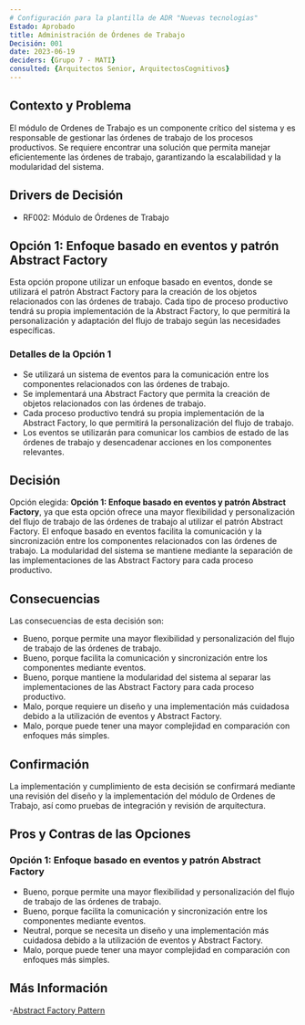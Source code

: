 ```yaml
---
# Configuración para la plantilla de ADR "Nuevas tecnologias"
Estado: Aprobado
title: Administración de Órdenes de Trabajo
Decisión: 001
date: 2023-06-19
deciders: {Grupo 7 - MATI}
consulted: {Arquitectos Senior, ArquitectosCognitivos}
---
```

## Contexto y Problema

El módulo de Ordenes de Trabajo es un componente crítico del sistema y es responsable de gestionar las órdenes de trabajo de los procesos productivos. Se requiere encontrar una solución que permita manejar eficientemente las órdenes de trabajo, garantizando la escalabilidad y la modularidad del sistema.

## Drivers de Decisión

* RF002: Módulo de Órdenes de Trabajo

## Opción 1: Enfoque basado en eventos y patrón Abstract Factory

   Esta opción propone utilizar un enfoque basado en eventos, donde se utilizará el patrón Abstract Factory para la creación de los objetos relacionados con las órdenes de trabajo. Cada tipo de proceso productivo tendrá su propia implementación de la Abstract Factory, lo que permitirá la personalización y adaptación del flujo de trabajo según las necesidades específicas.

### Detalles de la Opción 1

   - Se utilizará un sistema de eventos para la comunicación entre los componentes relacionados con las órdenes de trabajo.
   - Se implementará una Abstract Factory que permita la creación de objetos relacionados con las órdenes de trabajo.
   - Cada proceso productivo tendrá su propia implementación de la Abstract Factory, lo que permitirá la personalización del flujo de trabajo.
   - Los eventos se utilizarán para comunicar los cambios de estado de las órdenes de trabajo y desencadenar acciones en los componentes relevantes.

## Decisión

Opción elegida: **Opción 1: Enfoque basado en eventos y patrón Abstract Factory**, ya que esta opción ofrece una mayor flexibilidad y personalización del flujo de trabajo de las órdenes de trabajo al utilizar el patrón Abstract Factory. El enfoque basado en eventos facilita la comunicación y la sincronización entre los componentes relacionados con las órdenes de trabajo. La modularidad del sistema se mantiene mediante la separación de las implementaciones de las Abstract Factory para cada proceso productivo.

## Consecuencias

Las consecuencias de esta decisión son:


* Bueno, porque permite una mayor flexibilidad y personalización del flujo de trabajo de las órdenes de trabajo.
* Bueno, porque facilita la comunicación y sincronización entre los componentes mediante eventos.
* Bueno, porque mantiene la modularidad del sistema al separar las implementaciones de las Abstract Factory para cada proceso productivo.
* Malo, porque requiere un diseño y una implementación más cuidadosa debido a la utilización de eventos y Abstract Factory.
* Malo, porque puede tener una mayor complejidad en comparación con enfoques más simples.


## Confirmación

La implementación y cumplimiento de esta decisión se confirmará mediante una revisión del diseño y la implementación del módulo de Ordenes de Trabajo, así como pruebas de integración y revisión de arquitectura.

## Pros y Contras de las Opciones

### Opción 1: Enfoque basado en eventos y patrón Abstract Factory

* Bueno, porque permite una mayor flexibilidad y personalización del flujo de trabajo de las órdenes de trabajo.
* Bueno, porque facilita la comunicación y sincronización entre los componentes mediante eventos.
* Neutral, porque se necesita un diseño y una implementación más cuidadosa debido a la utilización de eventos y Abstract Factory.
* Malo, porque puede tener una mayor complejidad en comparación con enfoques más simples.

## Más Información

-[Abstract Factory Pattern](https://www.javatpoint.com/abstract-factory-pattern)




